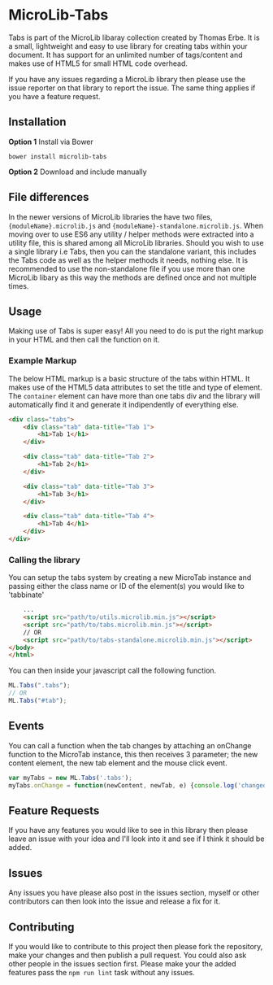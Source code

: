 # MicroLib-Tabs
Tabs is part of the MicroLib libaray collection created by Thomas Erbe. It is a small, lightweight and easy to use library for creating tabs within your document. It has support for an unlimited number of tags/content and makes use of HTML5 for small HTML code overhead.

If you have any issues regarding a MicroLib library then please use the issue reporter on that library to report the issue. The same thing applies if you have a feature request.

## Installation
**Option 1** Install via Bower
```
bower install microlib-tabs
```
**Option 2** Download and include manually

## File differences
In the newer versions of MicroLib libraries the have two files, ```{moduleName}.microlib.js``` and ```{moduleName}-standalone.microlib.js```. When moving over to use ES6 any utility / helper methods were extracted into a utility file, this is shared among all MicroLib libraries. Should you wish to use a single library i.e Tabs, then you can the standalone variant, this includes the Tabs code as well as the helper methods it needs, nothing else. It is recommended to use the non-standalone file if you use more than one MicroLib libary as this way the methods are defined once and not multiple times.

## Usage
Making use of Tabs is super easy! All you need to do is put the right markup in your HTML and then call the function on it.

### Example Markup
The below HTML markup is a basic structure of the tabs within HTML. It makes use of the HTML5 data attributes to set the title and type of element. The ```container``` element can have more than one tabs div and the library will automatically find it and generate it indipendently of everything else.
```html
<div class="tabs">
    <div class="tab" data-title="Tab 1">
        <h1>Tab 1</h1>
    </div>

    <div class="tab" data-title="Tab 2">
        <h1>Tab 2</h1>
    </div>

    <div class="tab" data-title="Tab 3">
        <h1>Tab 3</h1>
    </div>

    <div class="tab" data-title="Tab 4">
        <h1>Tab 4</h1>
    </div>
</div>
```

### Calling the library
You can setup the tabs system by creating a new MicroTab instance and passing either the class name or ID of the element(s) you would like to 'tabbinate'
```html
    ...
    <script src="path/to/utils.microlib.min.js"></script>
    <script src="path/to/tabs.microlib.min.js"></script>
    // OR
    <script src="path/to/tabs-standalone.microlib.min.js"></script>
</body>
</html>
```

You can then inside your javascript call the following function.
```javascript
ML.Tabs(".tabs");
// OR
ML.Tabs("#tab");
```

## Events
You can call a function when the tab changes by attaching an onChange function to the MicroTab instance, this then receives 3 parameter; the new content element, the new tab element and the mouse click event.
```javascript
var myTabs = new ML.Tabs('.tabs');
myTabs.onChange = function(newContent, newTab, e) {console.log('changed')};
```

## Feature Requests
If you have any features you would like to see in this library then please leave an issue with your idea and I'll look into it and see if I think it should be added.

## Issues
Any issues you have please also post in the issues section, myself or other contributors can then look into the issue and release a fix for it.

## Contributing
If you would like to contribute to this project then please fork the repository, make your changes and then publish a pull request. You could also ask other people in the issues section first. Please make your the added features pass the ```npm run lint``` task without any issues.
